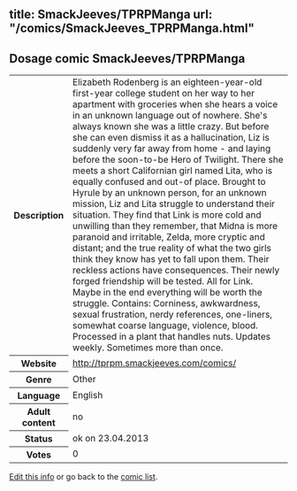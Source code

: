 title: SmackJeeves/TPRPManga
url: "/comics/SmackJeeves_TPRPManga.html"
---
Dosage comic SmackJeeves/TPRPManga
-----------------------------------------

<table class="comicinfo">
<tr>
<th>Description</th><td>Elizabeth Rodenberg is an eighteen-year-old first-year college student on her way to her apartment with groceries when she hears a voice in an unknown language out of nowhere. She's always known she was a little crazy. But before she can even dismiss it as a hallucination, Liz is suddenly very far away from home - and laying before the soon-to-be Hero of Twilight. There she meets a short Californian girl named Lita, who is equally confused and out-of place. Brought to Hyrule by an unknown person, for an unknown mission, Liz and Lita struggle to understand their situation. They find that Link is more cold and unwilling than they remember, that Midna is more paranoid and irritable, Zelda, more cryptic and distant; and the true reality of what the two girls think they know has yet to fall upon them. Their reckless actions have consequences. Their newly forged friendship will be tested. All for Link. Maybe in the end everything will be worth the struggle. Contains: Corniness, awkwardness, sexual frustration, nerdy references, one-liners, somewhat coarse language, violence, blood. Processed in a plant that handles nuts. Updates weekly. Sometimes more than once.</td>
</tr>
<tr>
<th>Website</th><td><a href="http://tprpm.smackjeeves.com/comics/">http://tprpm.smackjeeves.com/comics/</a></td>
</tr>
<tr>
<th>Genre</th><td>Other</td>
</tr>
<tr>
<th>Language</th><td>English</td>
</tr>
<tr>
<th>Adult content</th><td>no</td>
</tr>
<tr>
<th>Status</th><td>ok on 23.04.2013</td>
</tr>
<tr>
<th>Votes</th><td>0</div></td>
</tr>
</table>

[Edit this info](/comics/SmackJeeves_TPRPManga_edit.html) or go back to the [comic list](../comic-index.html).
